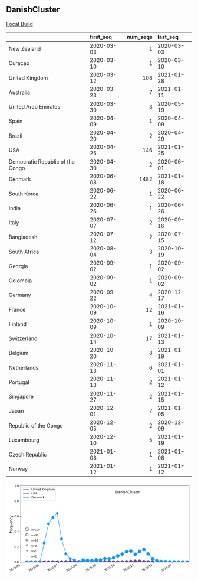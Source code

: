 

## DanishCluster
[Focal Build](https://nextstrain.org/groups/neherlab/ncov/DanishCluster?f_country=Denmark)

|                                  | first_seq   |   num_seqs | last_seq   |
|:---------------------------------|:------------|-----------:|:-----------|
| New Zealand                      | 2020-03-03  |          1 | 2020-03-03 |
| Curacao                          | 2020-03-10  |          1 | 2020-03-10 |
| United Kingdom                   | 2020-03-12  |        106 | 2021-01-28 |
| Australia                        | 2020-03-23  |          7 | 2021-01-11 |
| United Arab Emirates             | 2020-03-30  |          3 | 2020-05-19 |
| Spain                            | 2020-04-09  |          1 | 2020-04-09 |
| Brazil                           | 2020-04-20  |          2 | 2020-04-29 |
| USA                              | 2020-04-25  |        146 | 2021-01-25 |
| Democratic Republic of the Congo | 2020-04-30  |          2 | 2020-06-01 |
| Denmark                          | 2020-06-08  |       1482 | 2021-01-18 |
| South Korea                      | 2020-06-22  |          1 | 2020-06-22 |
| India                            | 2020-06-26  |          1 | 2020-06-26 |
| Italy                            | 2020-07-07  |          2 | 2020-09-16 |
| Bangladesh                       | 2020-07-12  |          2 | 2020-07-15 |
| South Africa                     | 2020-08-04  |          3 | 2020-10-19 |
| Georgia                          | 2020-09-02  |          1 | 2020-09-02 |
| Colombia                         | 2020-09-02  |          1 | 2020-09-02 |
| Germany                          | 2020-09-22  |          4 | 2020-12-17 |
| France                           | 2020-10-09  |         12 | 2021-01-16 |
| Finland                          | 2020-10-09  |          1 | 2020-10-09 |
| Switzerland                      | 2020-10-14  |         17 | 2021-01-13 |
| Belgium                          | 2020-10-20  |          8 | 2021-01-19 |
| Netherlands                      | 2020-11-13  |          6 | 2021-01-01 |
| Portugal                         | 2020-11-13  |          2 | 2021-01-12 |
| Singapore                        | 2020-11-27  |          2 | 2021-01-15 |
| Japan                            | 2020-12-01  |          7 | 2021-01-05 |
| Republic of the Congo            | 2020-12-05  |          2 | 2020-12-09 |
| Luxembourg                       | 2020-12-10  |          5 | 2021-01-19 |
| Czech Republic                   | 2021-01-08  |          1 | 2021-01-08 |
| Norway                           | 2021-01-12  |          1 | 2021-01-12 |

![Overall trends DanishCluster](/overall_trends_figures/overall_trends_DanishCluster.png)